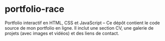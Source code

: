 # portfolio-race
Portfolio interactif en HTML, CSS et JavaScript – Ce dépôt contient le code source de mon portfolio en ligne. Il inclut une section CV, une galerie de projets (avec images et vidéos) et des liens de contact.
